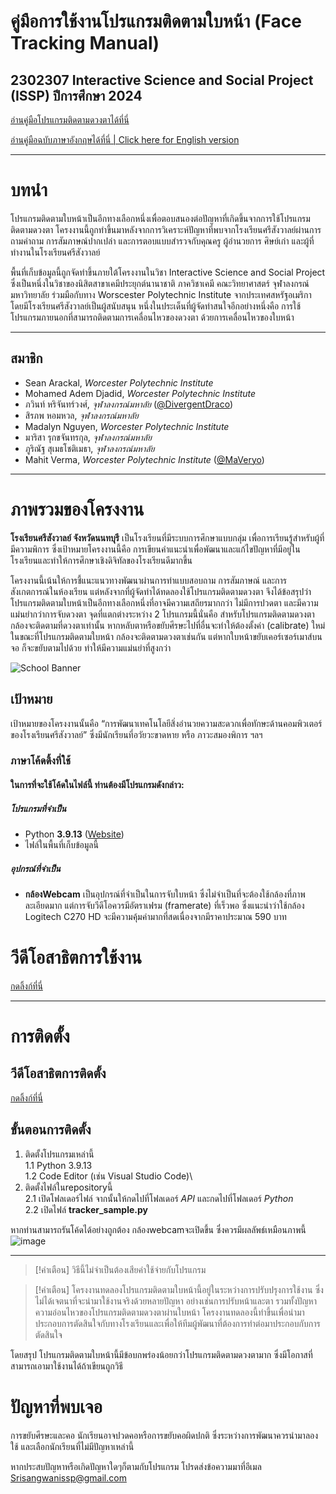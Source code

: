 # คู่มือการใช้งานโปรแกรมติดตามใบหน้า (Face Tracking Manual)

## 2302307 Interactive Science and Social Project (ISSP) ปีการศึกษา 2024

[อ่านคู่มือโปรแกรมติดตามดวงตาได้ที่นี่](https://github.com/DivergentDraco/School-Eye-Gaze-Project/blob/main/MANUAL_TH.md)

[อ่านคู่มือฉบับภาษาอังกฤษได้ที่นี่ | Click here for English version](README.md)

---

# บทนำ

โปรแกรมติดตามใบหน้าเป็นอีกทางเลือกหนึ่งเพื่อตอบสนองต่อปัญหาที่เกิดขึ้นจากการใช้โปรแกรมติดตามดวงตา โครงงานนี้ถูกทำขึ้นมาหลังจากการวิเคราะห์ปัญหาที่พบจากโรงเรียนศรีสังวาลย์ผ่านการถามคำถาม การสัมภาษณ์ปากเปล่า และการตอบแบบสำรวจกับคุณครู ผู้อำนวยการ ศิษย์เก่า และผู้ที่ทำงานในโรงเรียนศรีสังวาลย์

พื้นที่เก็บข้อมูลนี้ถูกจัดทำขึ้นภายใต้โครงงานในวิชา Interactive Science and Social Project ซึ่งเป็นหนึ่งในวิชาของนิสิตสาขาเคมีประยุกต์นานาชาติ ภาควิชาเคมี คณะวิทยาศาสตร์ จุฬาลงกรณ์มหาวิทยาลัย ร่วมมือกับทาง Worscester Polytechnic Institute จากประเทศสหรัฐอเมริกา โดยมีโรงเรียนศรีสังวาลย์เป็นผู้สนับสนุน หนึ่งในประเด็นที่ผู้จัดทำสนใจอีกอย่างหนึ่งคือ การใช้โปรแกรมภายนอกที่สามารถติดตามการเคลื่อนไหวของดวงตา ด้วยการเคลื่อนไหวของใบหน้า

---

## สมาชิก
 * Sean Arackal, *Worcester Polytechnic Institute*
 * Mohamed Adem Djadid, *Worcester Polytechnic Institute*
 * ภวินท์ หริจันทร์วงศ์, *จุฬาลงกรณ์มหาลัย* ([@DivergentDraco](https://github.com/DivergentDraco))
 * สิรภพ หอมหวล, *จุฬาลงกรณ์มหาลัย*
 * Madalyn Nguyen, *Worcester Polytechnic Institute*
 * มาริสา รุกขจันทรกุล, *จุฬาลงกรณ์มหาลัย*
 * ภูริณัฐ สุเมธโชติเมธา, *จุฬาลงกรณ์มหาลัย*
 * Mahit Verma, *Worcester Polytechnic Institute* ([@MaVeryo](https://github.com/MaVeryo))

---

# ภาพรวมของโครงงาน

**โรงเรียนศรีสังวาลย์ จังหวัดนนทบุรี** เป็นโรงเรียนที่มีระบบการศึกษาแบบกลุ่ม เพื่อการเรียนรู้สำหรับผู้ที่มีความพิการ ซึ่งเป้าหมายโครงงานนี้คือ การเขียนคำแนะนำเพื่อพัฒนาและแก้ไขปัญหาที่มีอยู่ในโรงเรียนและทำให้การศึกษาเชิงดิจิทัลของโรงเรียนดีมากขึ้น

โครงงานนี้เน้นให้การชี้แนะแนวทางพัฒนาผ่านการทำแบบสอบถาม การสัมภาษณ์ และการสังเกตการณ์ในห้องเรียน แต่หลังจากที่ผู้จัดทำได้ทดลองใช้โปรแกรมติดตามดวงตา จึงได้ข้อสรุปว่าโปรแกรมติดตามใบหน้าเป็นอีกทางเลือกหนึ่งที่อาจมีความเสถียรมากกว่า ไม่มีการปวดตา และมีความแม่นยำกว่าการจับดวงตา จุดที่แตกต่างระหว่าง 2 โปรแกรมนี้นั่นคือ สำหรับโปรแกรมติดตามดวงตา กล้องจะติดตามที่ดวงตาเท่านั้น หากหลับตาหรือขยับศีรษะไปที่อื่นจะทำให้ต้องตั้งค่า (calibrate) ใหม่ ในขณะที่โปรแกรมติดตามใบหน้า กล้องจะติดตามดวงตาเช่นกัน แต่หากใบหน้าขยับเคอร์เซอร์เมาส์บนจอ ก็จะขยับตามไปด้วย ทำให้มีความแม่นยำที่สูงกว่า

![School Banner](https://github.com/user-attachments/assets/9b123cf6-f919-4abe-b54b-365a5b79b447)

## เป้าหมาย
เป้าหมายของโครงงานนั้นคือ “การพัฒนาเทคโนโลยีสิ่งอำนวยความสะดวกเพื่อทักษะด้านคอมพิวเตอร์ของโรงเรียนศรีสังวาลย์” ซึ่งมีนักเรียนที่อวัยวะขาดหาย หรือ ภาวะสมองพิการ ฯลฯ

### ภาษาโค้ดดิ้งที่ใช้
#### ในการที่จะใช้โค้ดในไฟล์นี้ ท่านต้องมีโปรแกรมดังกล่าว:
##### โปรแกรมที่จำเป็น
  - Python **3.9.13** ([Website](https://www.python.org/downloads/release/python-3913/))
  - ไฟล์ในพื้นที่เก็บข้อมูลนี้

##### อุปกรณ์ที่จำเป็น
  - **กล้องWebcam** เป็นอุปกรณ์ที่จำเป็นในการจับใบหน้า ซึ่งไม่จำเป็นที่จะต้องใช้กล้องที่ภาพละเอียดมาก แต่การจับวีดีโอควรมีอัตราเฟรม (framerate) ที่เร็วพอ
ซึ่งแนะนำว่าใช้กล้อง Logitech C270 HD จะมีความคุ้มค่ามากที่สดเนื่องจากมีราคาประมาณ 590 บาท

# วีดีโอสาธิตการใช้งาน
[กดลิ้งก์ที่นี่]()

---

# การติดตั้ง

## วีดีโอสาธิตการติดตั้ง
[กดลิ้งก์ที่นี่]()

## ขั้นตอนการติดตั้ง
1. ติดตั้งโปรแกรมเหล่านี้\
 1.1 Python 3.9.13\
 1.2 Code Editor (เช่น Visual Studio Code)\
2. ติดตั้งไฟล์ในrepositoryนี้\
 2.1 เปิดโฟลเดอร์ไฟล์ จากนั้นให้กดไปที่โฟลเดอร์ *API* และกดไปที่โฟลเดอร์ *Python*\
 2.2 เปิดไฟล์ **tracker_sample.py**


หากท่านสามารถรันโค้ดได้อย่างถูกต้อง กล้องwebcamจะเปิดขึ้น ซึ่งควรมีผลลัพธ์เหมือนภาพนี้\
![image](https://github.com/user-attachments/assets/433db1c6-cb31-4e86-a944-ff082d356696)

---

> [!คำเตือน]
> วิธีนี้ไม่จำเป็นต้องเสียค่าใช้จ่ายกับโปรแกรม

> [!คำเตือน]
> โครงงานทดลองโปรแกรมติดตามใบหน้านี้อยู่ในระหว่างการปรับปรุงการใช้งาน ซึ่งไม่ได้เจตนาที่จะนำมาใช้งานจริงด้วยหลายปัญหา อย่างเช่นการปรับหน้าและตา รวมทั้งปัญหาความอ่อนไหวของโปรแกรมติดตามดวงตาผ่านใบหน้า โครงงานทดลองนี้ทำขึ้นเพื่อนำมาประกอบการตัดสินใจกับทางโรงเรียนและเพื่อให้ทีมผู้พัฒนาที่ต้องการทำต่อมาประกอบกับการตัดสินใจ

โดยสรุป โปรแกรมติดตามใบหน้านี้มีข้อบกพร่องน้อยกว่าโปรแกรมติดตามดวงตามาก ซึ่งมีโอกาสที่สามารถเอามาใช้งานได้ถ้าเขียนถูกวิธี

# ปัญหาที่พบเจอ
การขยับศีรษะและคอ
นักเรียนอาจปวดคอหรือการขยับคอผิดปกติ ซึ่งระหว่างการพัฒนาควรนำมาลองใช้ และเลือกนักเรียนที่ไม่มีปัญหาเหล่านี้

หากประสบปัญหาหรือเกิดปัญหาใดๆก็ตามกับโปรแกรม โปรดส่งข้อความมาที่อีเมล Srisangwanissp@gmail.com
